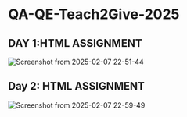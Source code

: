 # QA-QE-Teach2Give-2025

## DAY 1:HTML ASSIGNMENT

![Screenshot from 2025-02-07 22-51-44](https://github.com/user-attachments/assets/d988886b-c329-4cc3-b356-28c3c4dcc415)

## Day 2: HTML ASSIGNMENT
![Screenshot from 2025-02-07 22-59-49](https://github.com/user-attachments/assets/0b68a680-0381-415f-acc6-c1696928b268)
